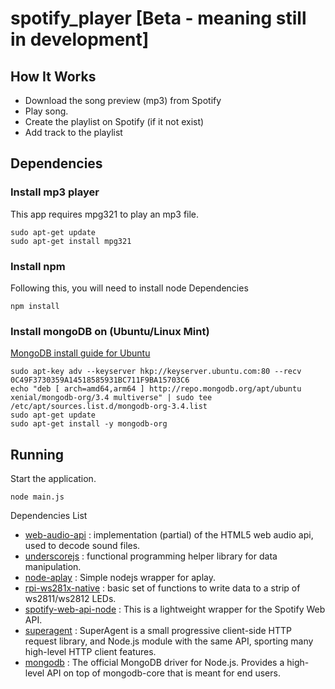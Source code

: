 
# spotify_player [Beta - meaning still in development]

## How It Works
- Download the song preview (mp3) from Spotify
- Play song.
- Create the playlist on Spotify (if it not exist)
- Add track to the playlist


## Dependencies

### Install mp3 player
This app requires mpg321 to play an mp3 file.

    sudo apt-get update
    sudo apt-get install mpg321

### Install npm
Following this, you will need to install node Dependencies

    npm install

### Install mongoDB on (Ubuntu/Linux Mint)

[MongoDB install guide for Ubuntu](https://docs.mongodb.com/master/tutorial/install-mongodb-on-ubuntu/)

    sudo apt-key adv --keyserver hkp://keyserver.ubuntu.com:80 --recv 0C49F3730359A14518585931BC711F9BA15703C6
    echo "deb [ arch=amd64,arm64 ] http://repo.mongodb.org/apt/ubuntu xenial/mongodb-org/3.4 multiverse" | sudo tee /etc/apt/sources.list.d/mongodb-org-3.4.list
    sudo apt-get update
    sudo apt-get install -y mongodb-org


## Running

Start the application.

    node main.js     



Dependencies List

- [web-audio-api](https://www.npmjs.com/package/web-audio-api) : implementation (partial) of the HTML5 web audio api, used to decode sound files.
- [underscorejs](https://www.npmjs.com/package/underscore) : functional programming helper library for data manipulation.
- [node-aplay](https://www.npmjs.com/package/node-aplay) : Simple nodejs wrapper for aplay.
- [rpi-ws281x-native](https://www.npmjs.com/package/rpi-ws281x-native) : basic set of functions to write data to a strip of ws2811/ws2812 LEDs.
- [spotify-web-api-node](https://www.npmjs.com/package/spotify-web-api-js) : This is a lightweight wrapper for the Spotify Web API.
- [superagent](https://www.npmjs.com/package/superagent) : SuperAgent is a small progressive client-side HTTP request library, and Node.js module with the same API, sporting many high-level HTTP client features.
- [mongodb](https://www.npmjs.com/package/mongodb) : The official MongoDB driver for Node.js. Provides a high-level API on top of mongodb-core that is meant for end users.